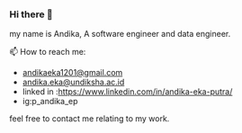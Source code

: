 ### Hi there 👋

my name is Andika, A software engineer and data engineer.

📫 How to reach me: 
  - andikaeka1201@gmail.com 
  - andika.eka@undiksha.ac.id 
  - linked in :https://www.linkedin.com/in/andika-eka-putra/
  - ig:p_andika_ep

feel free to contact me relating to my work.


<!--
**andika-eka/andika-eka** is a ✨ _special_ ✨ repository because its `README.md` (this file) appears on your GitHub profile.

Here are some ideas to get you started:

- 🔭 I’m currently working on ...
- 🌱 I’m currently learning ...
- 👯 I’m looking to collaborate on ...
- 🤔 I’m looking for help with ...
- 💬 Ask me about ...
- 📫 How to reach me: ...
- 😄 Pronouns: ...
- ⚡ Fun fact: ...
-->
